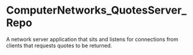# ComputerNetworks_QuotesServer_Repo
A network server application that sits and listens for connections from clients that requests quotes to be returned.
